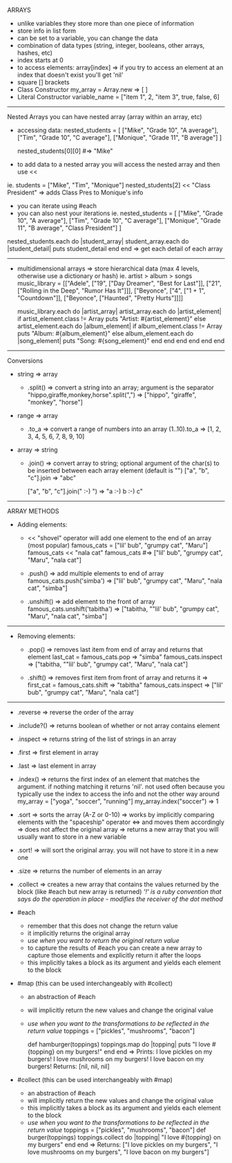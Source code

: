 ARRAYS

- unlike variables they store more than one piece of information
- store info in list form
- can be set to a variable, you can change the data
- combination of data types (string, integer, booleans, other arrays, hashes, etc)
- index starts at 0
- to access elements: array[index]
  => if you try to access an element at an index that doesn't exist you'll get 'nil'
- square [] brackets
- Class Constructor
  my_array = Array.new => [ ]
- Literal Constructor
  variable_name = ["item 1", 2, "item 3", true, false, 6]
----

Nested Arrays
you can have nested array (array within an array, etc)
  - accessing data:
      nested_students = [
        ["Mike", "Grade 10", "A average"],
        ["Tim", "Grade 10", "C average"],
        ["Monique", "Grade 11", "B average"]
        ]

      nested_students[0][0] #=> "Mike"
- to add data to a nested array you will access the nested array and then use <<

ie.
students = ["Mike", "Tim", "Monique"]
nested_students[2] << "Class President"
  => adds Class Pres to Monique's info
- you can iterate using #each
- you can also nest your iterations
ie.
nested_students = [
["Mike", "Grade 10", "A average"],
["Tim", "Grade 10", "C average"],
["Monique", "Grade 11", "B average", "Class President"]
]

nested_students.each do |student_array|
  student_array.each do |student_detail|
    puts student_detail
  end
end
=> get each detail of each array

----
- multidimensional arrays => store hierarchical data (max 4 levels, otherwise use a dictionary or hash)
ie. artist > album > songs
music_library = [["Adele", ["19", ["Day Dreamer", "Best for Last"]],
  ["21", ["Rolling in the Deep", "Rumor Has It"]]],
  ["Beyonce", ["4", ["1 + 1", "Countdown"]],
  ["Beyonce", ["Haunted", "Pretty Hurts"]]]]

  music_library.each do |artist_array|
    artist_array.each do |artist_element|
      if artist_element.class != Array
        puts "Artist: #{artist_element}"
      else
        artist_element.each do |album_element|
          if album_element.class != Array
            puts "Album: #{album_element}"
          else
            album_element.each do |song_element|
              puts "Song: #{song_element}"
            end
          end
        end
      end
    end
  end

----
Conversions

+ string => array
  - .split() => convert a string into an array; argument is the separator
    "hippo,giraffe,monkey,horse".split(",")
      => ["hippo", "giraffe", "monkey", "horse"]

+ range => array
  - .to_a => convert a range of numbers into an array
    (1..10).to_a
      => [1, 2, 3, 4, 5, 6, 7, 8, 9, 10]

+ array => string
  - .join() => convert array to string; optional argument of the char(s) to be inserted between each array element (default is "")
    ["a", "b", "c"].join
      => "abc"

    ["a", "b", "c"].join(" :-) ")
      => "a :-) b :-) c"

----
ARRAY METHODS

- Adding elements:
  + << "shovel" operator will add one element to the end of an array (most popular)
    famous_cats = ["lil' bub", "grumpy cat", "Maru"]
    famous_cats << "nala cat"
    famous_cats #=> ["lil' bub", "grumpy cat", "Maru", "nala cat"]

  + .push() => add multiple elements to end of array
    famous_cats.push('simba')
      => ["lil' bub", "grumpy cat", "Maru", "nala cat", "simba"]

  + .unshift() => add element to the front of array
    famous_cats.unshift('tabitha')
      => ["tabitha, ""lil' bub", "grumpy cat", "Maru", "nala cat", "simba"]
---
- Removing elements:
  + .pop() => removes last item from end of array and returns that element
    last_cat = famous_cats.pop => "simba"
    famous_cats.inspect => ["tabitha, ""lil' bub", "grumpy cat", "Maru", "nala cat"]

  + .shift() => removes first item from front of array and returns it
    => first_cat = famous_cats.shift => "tabitha"
    famous_cats.inspect => ["lil' bub", "grumpy cat", "Maru", "nala cat"]
----
+ .reverse => reverse the order of the array
+ .include?() => returns boolean of whether or not array contains element
+ .inspect => returns string of the list of strings in an array
+ .first => first element in array
+ .last => last element in array
+ .index() => returns the first index of an element that matches the argument. if nothing matching it returns 'nil'. not used often because you typically use the index to access the info and not the other way around
  my_array = ["yoga", "soccer", "running"]
  my_array.index("soccer") => 1
+ .sort => sorts the array (A-Z or 0-10)
  => works by implicitly comparing elements with the "spaceship" operator <=> and moves them accordingly
  => does not affect the original array
  => returns a new array that you will usually want to store in a new variable
+ .sort! => will sort the original array. you will not have to store it in a new one
+ .size => returns the number of elements in an array
+ .collect => creates a new array that contains the values returned by the block (like #each but new array is returned)
*'!' is a ruby convention that says do the operation in place - modifies the receiver of the dot method*

+ #each
  - remember that this does not change the return value
  - it implicitly returns the original array
  - *use when you want to return the original return value*
  - to capture the results of #each you can create a new array to capture those elements and explicitly return it after the loops
  - this implicitly takes a block as its argument and yields each element to the block

+ #map (this can be used interchangeably with #collect)
  - an abstraction of #each
  - will implicitly return the new values and change the original value
  - *use when you want to the transformations to be reflected in the return value*
      toppings = ["pickles", "mushrooms", "bacon"]

      def hamburger(toppings)
        toppings.map do |topping|
          puts "I love #{topping} on my burgers!"
        end
      end
      => Prints:
         I love pickles on my burgers!
         I love mushrooms on my burgers!
         I love bacon on my burgers!
         Returns: [nil, nil, nil]

+ #collect (this can be used interchangeably with #map)
  - an abstraction of #each  
  - will implicitly return the new values and change the original value
  - this implicitly takes a block as its argument and yields each element to the block
  - *use when you want to the transformations to be reflected in the return value*
      toppings = ["pickles", "mushrooms", "bacon"]
      def burger(toppings)
        toppings.collect do |topping|
          "I love #{topping} on my burgers"
        end
      end
      => Returns: ["I love pickles on my burgers", "I love mushrooms on my burgers", "I love bacon on my burgers"]
